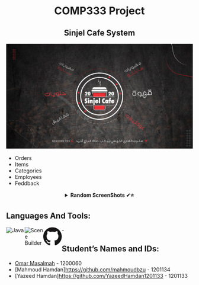  <H1 align="center" > <strong> COMP333 Project </strong> </H1>

 <H2 align="center" > <strong>Sinjel Cafe System </strong> </H2>
 
 ![](https://github.com/Omarmasalmah/COMP333-Coffe-shop/blob/master/images/basic.jpg)
 
 *  Orders
 *  Items
 *  Categories
 *  Employees
 *  Feddback 
 
<details align="center">
<summary><b> Random ScreenShots ✔⭐</b></summary>
<table>
  <thead>
 </p>
 
![dsdfgdsfds](https://user-images.githubusercontent.com/70337488/218224013-a910474f-625c-4b5e-8eab-9c210fd5fc77.PNG)

![rwartawr](https://user-images.githubusercontent.com/70337488/218224033-410b4852-2662-4ef5-8d23-d3f8f2d408a8.PNG)

 ![adadasd](https://user-images.githubusercontent.com/70337488/218224037-5c9015ad-dc56-4d8a-b25f-95b51f660f88.PNG)

 ![wdfaf](https://user-images.githubusercontent.com/70337488/218224043-4637f4af-856a-49fa-b4aa-153d25ed9767.PNG)

 ![rtgrg](https://user-images.githubusercontent.com/70337488/218224045-6d561598-5cb2-4ce5-9164-b8e2fa1cb18b.PNG)

 
<br />
</table>
</details>

## Languages And Tools:

-<img align="left" alt=  "Java" width="50px" src="https://logoeps.com/wp-content/uploads/2011/06/java-logo-vector.png" /> <img align="left" alt="Scene Builder" width="50px" src="https://i2.wp.com/gluonhq.com/wp-content/uploads/2015/02/SceneBuilderLogo.png?fit=781%2C781&ssl=1" /><img align="left" alt="GitHub" width="50px" src="https://raw.githubusercontent.com/github/explore/78df643247d429f6cc873026c0622819ad797942/topics/github/github.png" /> 
<br/>



 
## Student’s Names and IDs:

* [Omar Masalmah](https://github.com/Omarmasalmah)   - 1200060  
* [Mahmoud Hamdan]https://github.com/mahmoudbzu  - 1201134  
* [Yazeed Hamdan]https://github.com/YazeedHamdan1201133    - 1201133  
 


